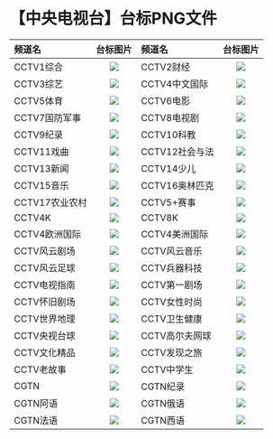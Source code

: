 # 【中央电视台】台标PNG文件
|频道名|台标图片|频道名|台标图片|
|:---|:---:|:---|:---:|
|CCTV1综合|<img src="https://raw.githubusercontent.com/samkolau/TVLOGO/main/logo/CCTV/CCTV1综合.png">|CCTV2财经|<img src="https://raw.githubusercontent.com/samkolau/TVLOGO/main/logo/CCTV/CCTV2财经.png">|
|CCTV3综艺|<img src="https://raw.githubusercontent.com/samkolau/TVLOGO/main/logo/CCTV/CCTV3综艺.png">|CCTV4中文国际|<img src="https://raw.githubusercontent.com/samkolau/TVLOGO/main/logo/CCTV/CCTV4中文国际.png">|
|CCTV5体育|<img src="https://raw.githubusercontent.com/samkolau/TVLOGO/main/logo/CCTV/CCTV5体育.png">|CCTV6电影|<img src="https://raw.githubusercontent.com/samkolau/TVLOGO/main/logo/CCTV/CCTV6电影.png">|
|CCTV7国防军事|<img src="https://raw.githubusercontent.com/samkolau/TVLOGO/main/logo/CCTV/CCTV7国防军事.png">|CCTV8电视剧|<img src="https://raw.githubusercontent.com/samkolau/TVLOGO/main/logo/CCTV/CCTV8电视剧.png">|
|CCTV9纪录|<img src="https://raw.githubusercontent.com/samkolau/TVLOGO/main/logo/CCTV/CCTV9纪录.png">|CCTV10科教|<img src="https://raw.githubusercontent.com/samkolau/TVLOGO/main/logo/CCTV/CCTV10科教.png">|
|CCTV11戏曲|<img src="https://raw.githubusercontent.com/samkolau/TVLOGO/main/logo/CCTV/CCTV11戏曲.png">|CCTV12社会与法|<img src="https://raw.githubusercontent.com/samkolau/TVLOGO/main/logo/CCTV/CCTV12社会与法.png">|
|CCTV13新闻|<img src="https://raw.githubusercontent.com/samkolau/TVLOGO/main/logo/CCTV/CCTV13新闻.png">|CCTV14少儿|<img src="https://raw.githubusercontent.com/samkolau/TVLOGO/main/logo/CCTV/CCTV14少儿.png">|
|CCTV15音乐|<img src="https://raw.githubusercontent.com/samkolau/TVLOGO/main/logo/CCTV/CCTV15音乐.png">|CCTV16奥林匹克|<img src="https://raw.githubusercontent.com/samkolau/TVLOGO/main/logo/CCTV/CCTV16奥林匹克.png">|
|CCTV17农业农村|<img src="https://raw.githubusercontent.com/samkolau/TVLOGO/main/logo/CCTV/CCTV17农业农村.png">|CCTV5+赛事|<img src="https://raw.githubusercontent.com/samkolau/TVLOGO/main/logo/CCTV/CCTV5+赛事.png">|
|CCTV4K|<img src="https://raw.githubusercontent.com/samkolau/TVLOGO/main/logo/CCTV/CCTV4K.png">|CCTV8K|<img src="https://raw.githubusercontent.com/samkolau/TVLOGO/main/logo/CCTV/CCTV8K.png">|
|CCTV4欧洲国际|<img src="https://raw.githubusercontent.com/samkolau/TVLOGO/main/logo/CCTV/CCTV4欧洲国际.png">|CCTV4美洲国际|<img src="https://raw.githubusercontent.com/samkolau/TVLOGO/main/logo/CCTV/CCTV4美洲国际.png">|
|CCTV风云剧场|<img src="https://raw.githubusercontent.com/samkolau/TVLOGO/main/logo/CCTV/CCTV风云剧场.png">|CCTV风云音乐|<img src="https://raw.githubusercontent.com/samkolau/TVLOGO/main/logo/CCTV/CCTV风云音乐.png">|
|CCTV风云足球|<img src="https://raw.githubusercontent.com/samkolau/TVLOGO/main/logo/CCTV/CCTV风云足球.png">|CCTV兵器科技|<img src="https://raw.githubusercontent.com/samkolau/TVLOGO/main/logo/CCTV/CCTV兵器科技.png">|
|CCTV电视指南|<img src="https://raw.githubusercontent.com/samkolau/TVLOGO/main/logo/CCTV/CCTV电视指南.png">|CCTV第一剧场|<img src="https://raw.githubusercontent.com/samkolau/TVLOGO/main/logo/CCTV/CCTV第一剧场.png">|
|CCTV怀旧剧场|<img src="https://raw.githubusercontent.com/samkolau/TVLOGO/main/logo/CCTV/CCTV怀旧剧场.png">|CCTV女性时尚|<img src="https://raw.githubusercontent.com/samkolau/TVLOGO/main/logo/CCTV/CCTV女性时尚.png">|
|CCTV世界地理|<img src="https://raw.githubusercontent.com/samkolau/TVLOGO/main/logo/CCTV/CCTV世界地理.png">|CCTV卫生健康|<img src="https://raw.githubusercontent.com/samkolau/TVLOGO/main/logo/CCTV/CCTV卫生健康.png">|
|CCTV央视台球|<img src="https://raw.githubusercontent.com/samkolau/TVLOGO/main/logo/CCTV/CCTV央视台球.png">|CCTV高尔夫网球|<img src="https://raw.githubusercontent.com/samkolau/TVLOGO/main/logo/CCTV/CCTV高尔夫网球.png">|
|CCTV文化精品|<img src="https://raw.githubusercontent.com/samkolau/TVLOGO/main/logo/CCTV/CCTV文化精品.png">|CCTV发现之旅|<img src="https://raw.githubusercontent.com/samkolau/TVLOGO/main/logo/CCTV/CCTV发现之旅.png">|
|CCTV老故事|<img src="https://raw.githubusercontent.com/samkolau/TVLOGO/main/logo/CCTV/CCTV老故事.png">|CCTV中学生|<img src="https://raw.githubusercontent.com/samkolau/TVLOGO/main/logo/CCTV/CCTV中学生.png">|
|CGTN|<img src="https://raw.githubusercontent.com/samkolau/TVLOGO/main/logo/CCTV/CGTN.png">|CGTN纪录|<img src="https://raw.githubusercontent.com/samkolau/TVLOGO/main/logo/CCTV/CGTN纪录.png">|
|CGTN阿语|<img src="https://raw.githubusercontent.com/samkolau/TVLOGO/main/logo/CCTV/CGTN阿语">|CGTN俄语|<img src="https://raw.githubusercontent.com/samkolau/TVLOGO/main/logo/CCTV/CGTN俄语">|
|CGTN法语|<img src="https://raw.githubusercontent.com/samkolau/TVLOGO/main/logo/CCTV/CGTN法语">|CGTN西语|<img src="https://raw.githubusercontent.com/samkolau/TVLOGO/main/logo/CCTV/CGTN西语">|

